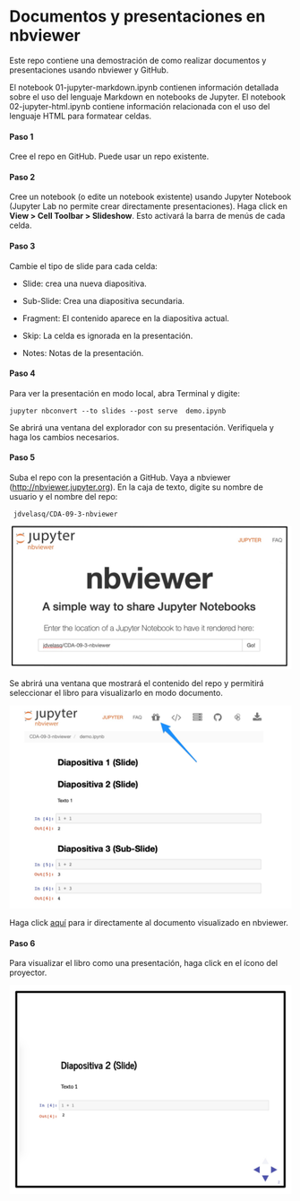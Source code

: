 # Documentos y presentaciones en nbviewer

Este repo contiene una demostración de como realizar documentos y presentaciones usando nbviewer y GitHub.

El notebook 01-jupyter-markdown.ipynb contienen información detallada sobre el uso del lenguaje Markdown en notebooks de Jupyter. El notebook 02-jupyter-html.ipynb contiene información relacionada con el uso del lenguaje HTML para formatear celdas.

#### Paso 1

Cree el repo en GitHub. Puede usar un repo existente.

#### Paso 2

Cree un notebook (o edite un notebook existente) usando Jupyter Notebook (Jupyter Lab no permite crear directamente presentaciones). Haga click en **View > Cell Toolbar > Slideshow**. Esto activará la barra de menús de cada celda. 

#### Paso 3

Cambie el tipo de slide para cada celda:

* Slide: crea una nueva diapositiva.


* Sub-Slide: Crea una diapositiva secundaria.


* Fragment: El contenido aparece en la diapositiva actual.


* Skip: La celda es ignorada en la presentación.


* Notes: Notas de la presentación.


#### Paso 4

Para ver la presentación en modo local, abra Terminal y digite:

    jupyter nbconvert --to slides --post serve  demo.ipynb
    
Se abrirá una ventana del explorador con su presentación. Verifiquela y haga los cambios necesarios.


#### Paso 5

Suba el repo con la presentación a GitHub. Vaya a nbviewer (http://nbviewer.jupyter.org). En la caja de texto, digite su nombre de usuario y el nombre del repo:

     jdvelasq/CDA-09-3-nbviewer
     
![IMG](img/nbviewer.jpg)     
     
Se abrirá una ventana que mostrará el contenido del repo y permitirá seleccionar el libro para visualizarlo en modo documento.

![IMG](img/modo-doc.jpg)

Haga click [aquí](http://nbviewer.jupyter.org/github/jdvelasq/CDA-09-3-nbviewer/blob/master/demo.ipynb) para ir directamente al documento visualizado en nbviewer.

#### Paso 6

Para visualizar el libro como una presentación, haga click en el ícono del proyector.

![IMG](img/modo-slide.jpg)








